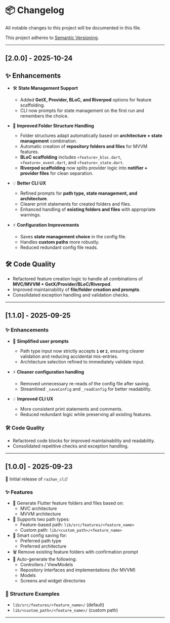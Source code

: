 # 📦 Changelog

All notable changes to this project will be documented in this file.

This project adheres to [Semantic Versioning](https://semver.org/).

---

## [2.0.0] - 2025-10-24

## ✨ Enhancements
- 🛠 **State Management Support**
  - Added **GetX, Provider, BLoC, and Riverpod** options for feature scaffolding.
  - CLI now prompts for state management on the first run and remembers the choice.

- 📁 **Improved Folder Structure Handling**
  - Folder structures adapt automatically based on **architecture + state management** combination.
  - Automatic creation of **repository folders and files** for MVVM features.
  - **BLoC scaffolding** includes `<feature>_bloc.dart`, `<feature>_event.dart`, and `<feature>_state.dart`.
  - **Riverpod scaffolding** now splits provider logic into **notifier + provider files** for clean separation.

- 💡 **Better CLI UX**
  - Refined prompts for **path type, state management, and architecture**.
  - Clearer print statements for created folders and files.
  - Enhanced handling of **existing folders and files** with appropriate warnings.

- ⚡ **Configuration Improvements**
  - Saves **state management choice** in the config file.
  - Handles **custom paths** more robustly.
  - Reduced redundant config file reads.

## 🛠️ Code Quality
- Refactored feature creation logic to handle all combinations of **MVC/MVVM + GetX/Provider/BLoC/Riverpod**.
- Improved maintainability of **file/folder creation and prompts**.
- Consolidated exception handling and validation checks.
---

## [1.1.0] - 2025-09-25

### ✨ Enhancements
- 🧹 **Simplified user prompts**
  - Path type input now strictly accepts **`1` or `2`**, ensuring clearer validation and reducing accidental mis-entries.
  - Architecture selection refined to immediately validate input.

- ⚡ **Cleaner configuration handling**
  - Removed unnecessary re-reads of the config file after saving.
  - Streamlined `_saveConfig` and `_readConfig` for better readability.

- 💡 **Improved CLI UX**
  - More consistent print statements and comments.
  - Reduced redundant logic while preserving all existing features.

### 🛠️ Code Quality
- Refactored code blocks for improved maintainability and readability.
- Consolidated repetitive checks and exception handling.

---

## [1.0.0] - 2025-09-23

🎉 Initial release of `raihan_cli`!

### ✨ Features
- 🚀 Generate Flutter feature folders and files based on:
  - MVC architecture
  - MVVM architecture
- 📁 Supports two path types:
  - Feature-based path: `lib/src/features/<feature_name>`
  - Custom path: `lib/<custom_path>/<feature_name>`
- 🧠 Smart config saving for:
  - Preferred path type
  - Preferred architecture
- 🗑️ Remove existing feature folders with confirmation prompt
- 🧱 Auto-generate the following:
  - Controllers / ViewModels
  - Repository interfaces and implementations (for MVVM)
  - Models
  - Screens and widget directories

### 📂 Structure Examples
- `lib/src/features/<feature_name>/` (default)
- `lib/<custom_path>/<feature_name>/` (custom path)

---

